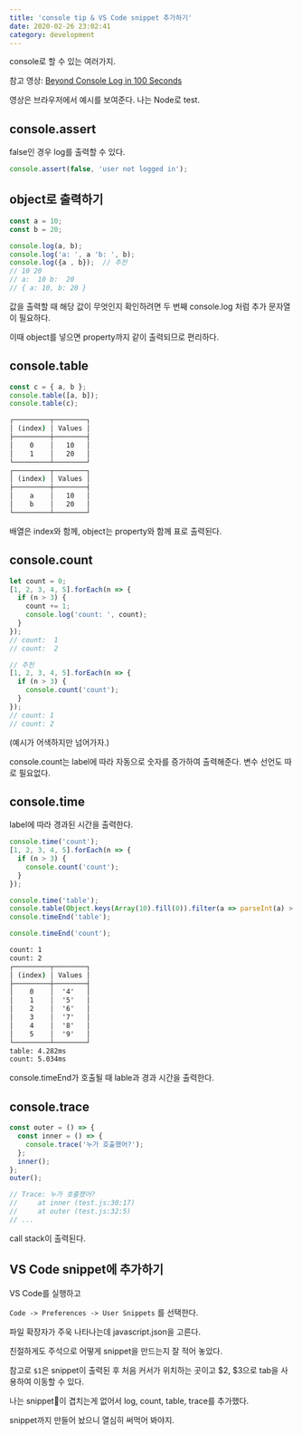 ```yaml
---
title: 'console tip & VS Code snippet 추가하기'
date: 2020-02-26 23:02:41
category: development
---
```


console로 할 수 있는 여러가지.

참고 영상: [Beyond Console Log in 100 Seconds](https://www.youtube.com/watch?v=L8CDt1J3DAw)

영상은 브라우저에서 예시를 보여준다. 나는 Node로 test.

## console.assert

false인 경우 log를 출력할 수 있다.

```ts
console.assert(false, 'user not logged in');
```

## object로 출력하기

```ts
const a = 10;
const b = 20;

console.log(a, b);
console.log('a: ', a 'b: ', b);
console.log({a , b});  // 추천
// 10 20
// a:  10 b:  20
// { a: 10, b: 20 }
```

값을 출력할 때 해당 값이 무엇인지 확인하려면 두 번째 console.log 처럼 추가 문자열이 필요하다.

이때 object를 넣으면 property까지 같이 출력되므로 편리하다.

## console.table

```ts
const c = { a, b };
console.table([a, b]);
console.table(c);
```

```cmd
┌─────────┬────────┐
│ (index) │ Values │
├─────────┼────────┤
│    0    │   10   │
│    1    │   20   │
└─────────┴────────┘
┌─────────┬────────┐
│ (index) │ Values │
├─────────┼────────┤
│    a    │   10   │
│    b    │   20   │
└─────────┴────────┘
```

배열은 index와 함께, object는 property와 함께 표로 출력된다.

## console.count

```ts
let count = 0;
[1, 2, 3, 4, 5].forEach(n => {
  if (n > 3) {
    count += 1;
    console.log('count: ', count);
  }
});
// count:  1
// count:  2

// 추천
[1, 2, 3, 4, 5].forEach(n => {
  if (n > 3) {
    console.count('count');
  }
});
// count: 1
// count: 2
```

(예시가 어색하지만 넘어가자.)

console.count는 label에 따라 자동으로 숫자를 증가하여 출력해준다. 변수 선언도 따로 필요없다.

## console.time

label에 따라 경과된 시간을 출력한다.

```ts
console.time('count');
[1, 2, 3, 4, 5].forEach(n => {
  if (n > 3) {
    console.count('count');
  }
});

console.time('table');
console.table(Object.keys(Array(10).fill(0)).filter(a => parseInt(a) > 3));
console.timeEnd('table');

console.timeEnd('count');
```

```cmd
count: 1
count: 2
┌─────────┬────────┐
│ (index) │ Values │
├─────────┼────────┤
│    0    │  '4'   │
│    1    │  '5'   │
│    2    │  '6'   │
│    3    │  '7'   │
│    4    │  '8'   │
│    5    │  '9'   │
└─────────┴────────┘
table: 4.282ms
count: 5.034ms
```

console.timeEnd가 호출될 때 lable과 경과 시간을 출력한다.

## console.trace

```ts
const outer = () => {
  const inner = () => {
    console.trace('누가 호출했어?');
  };
  inner();
};
outer();

// Trace: 누가 호출했어?
//     at inner (test.js:30:17)
//     at outer (test.js:32:5)
// ...
```

call stack이 출력된다.

## VS Code snippet에 추가하기

VS Code를 실행하고

`Code -> Preferences -> User Snippets` 를 선택한다.

파일 확장자가 주욱 나타나는데 javascript.json을 고른다.

친절하게도 주석으로 어떻게 snippet을 만드는지 잘 적어 놓았다.

참고로 `$1`은 snippet이 출력된 후 처음 커서가 위치하는 곳이고 $2, $3으로 tab을 사용하여 이동할 수 있다.

나는 snippet이 겹치는게 없어서 log, count, table, trace를 추가했다.

snippet까지 만들어 놨으니 열심히 써먹어 봐야지.
